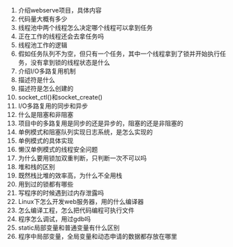 1. 介绍webserve项目，具体内容
2. 代码量大概有多少
3. 线程池中两个线程怎么决定哪个线程可以拿到任务
4. 正在工作的线程还会去拿任务吗
5. 线程池工作的逻辑
6. 假如任务队列不为空，但只有一个任务，其中一个线程拿到了锁并开始执行任务，没有拿到锁的线程状态是什么
7. 介绍I/O多路复用机制
8. 描述符是什么
9. 描述符是怎么创建的
10. socket_ctl()和socket_create()
11. I/O多路复用的同步和异步
12. 什么是阻塞和非阻塞
13. 项目中的多路复用是同步的还是异步的，阻塞的还是非阻塞的
14. 单例模式和阻塞队列实现日志系统，是怎么实现的
15. 单例模式的具体实现
16. 懒汉单例模式的线程安全问题
17. 为什么要用锁加双重判断，只判断一次不可以吗
18. 堆和栈的区别
19. 既然栈比堆的效率高，为什么不全用栈
20. 用到过的锁都有哪些
21. 写程序的时候遇到过内存泄露吗
22. Linux下怎么开发web服务器，用的什么编译器
23. 怎么编译工程，怎么把代码编程可执行文件
24. 程序怎么调试，用过gdb吗
25. static局部变量和普通变量有什么区别
26. 程序中局部变量，全局变量和动态申请的数据都存放在哪里





